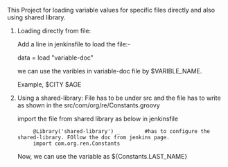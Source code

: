 This Project for loading variable values for specific files directly and also using shared library.

1. Loading directly from file:
    
    Add a line in jenkinsfile to load the file:-
    
      data = load "variable-doc"
      
    we can use the varibles in variable-doc file by $VARIBLE_NAME.
    
    Example,  $CITY
              $AGE
              
2. Using a shared-library:
      File has to be under src and the file has to write as shown in the src/com/org/re/Constants.groovy
      
      
      import the file from shared library as below in jenkinsfile
      
            @Library('shared-library') _        #has to configure the shared-library. FOllow the doc from jenkins page.
            import com.org.ren.Constants

      Now, we can use the variable as ${Constants.LAST_NAME}
